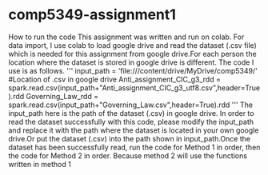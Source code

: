 #                             comp5349-assignment1
How to run the code
This assignment was written and run on colab.
For data import, I use colab to load google drive and read the dataset (.csv file) which is needed for this assignment from google drive.For each person the location where the dataset is stored in google drive is different. The code I use is as follows.
'''
      input_path = 'file:///content/drive/MyDrive/comp5349/' #Location of .csv in google drive
      Anti_assignment_CIC_g3_rdd = spark.read.csv(input_path+"Anti_assignment_CIC_g3_utf8.csv",header=True).rdd
      Governing_Law_rdd = spark.read.csv(input_path+"Governing_Law.csv",header=True).rdd
'''
The input_path here is the path of the dataset (.csv) in google drive. In order to read the dataset successfully with this code, please modify the input_path and replace it with the path where the dataset is located in your own google drive.Or put the dataset (.csv) into the path shown in input_path.Once the dataset has been successfully read, run the code for Method 1 in order, then the code for Method 2 in order. Because method 2 will use the functions written in method 1
